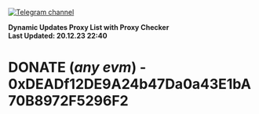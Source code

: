[![Telegram channel](https://img.shields.io/endpoint?url=https://runkit.io/damiankrawczyk/telegram-badge/branches/master?url=https://t.me/n4z4v0d)](https://t.me/n4z4v0d) 

**Dynamic Updates Proxy List with Proxy Checker**  
**Last Updated: 20.12.23 22:40**

# DONATE (_any evm_) - 0xDEADf12DE9A24b47Da0a43E1bA70B8972F5296F2

